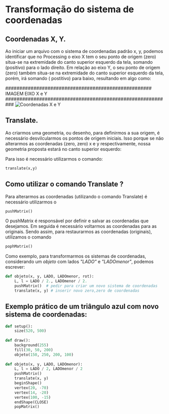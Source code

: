 # Transformação do sistema de coordenadas

## Coordenadas X, Y.

Ao iniciar um arquivo com o sistema de coordenadas padrão x, y, podemos identificar que no 
Processing o eixo X tem o seu ponto de origem (zero) situa-se na extremidade do canto superior esquerdo da tela, somando (positivo) para o lado direito.
Em relação ao eixo Y, o seu ponto de origem (zero) também situa-se na extremidade do canto superior esquerdo da tela, porém, irá somando ( postitivo) para baixo, resultando em algo como:

#################################################### IMAGEM EIXO X e Y ###########################################################
![Coordenadas X e Y](nome_da_imagem_coordenadas.JPEG)

## Translate.

Ao criarmos uma geometria, ou desenho, para definirmos a sua origem, é necessário desvilcularmos os pontos de origem iniciais. 
Isso porque se não alterarmos as coordenadas (zero, zero) x e y respectivamente, nossa geometria proposta estará no canto superior esquerdo:

Para isso é necessário utilizarmos o comando:
```python
translate(x,y)
```
## Como utilizar o comando Translate ?

Para alterarmos as coordenadas (utilizando o comando Translate) é necessário utilizarmos o 
```python
pushMatrix()
```
O pushMatrix é responsável por definir e salvar as coordenadas que desejamos. 
Em seguida é necessário voltarmos as coordenadas para as originais.
Sendo assim, para restaurarmos as coordenadas (originais), utilizamos o comando 
```python
pophMatrix()
```
Como exemplo, para transformarmos os sistemas de coordenadas, considerando um *objeto* com lados *"LADO"* e *"LADOmenor"*, podemos escrever:
```python
def objeto(x, y, LADO, LADOmenor, rot):    
    L, l = LADO / 2., LADOmenor / 2.
    pushMatrix()  # pedir para criar um novo sistema de coordenadas 
    translate(x, y) # inserir novo zero,zero de coordenadas 
```

## Exemplo prático de um triângulo  azul com novo sistema de coordenadas:
```python
def setup():
    size(520, 500)
    
def draw():
    background(255)
    fill(30, 50, 200)
    objeto(150, 250, 200, 100)
    
def objeto(x, y, LADO, LADOmenor):
    L, l = LADO / 2, LADOmenor / 2
    pushMatrix() 
    translate(x, y)
    beginShape()
    vertex(20, -70)
    vertex(14, -20)
    vertex(100, -15)
    endShape(CLOSE) 
    popMatrix() 
```

